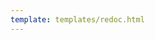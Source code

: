 ```yaml
---
template: templates/redoc.html
---
```


<redoc spec-url="{{base_path}}/apis/restapis/idp.yaml" theme='{{redoc_theme}}'></redoc>
